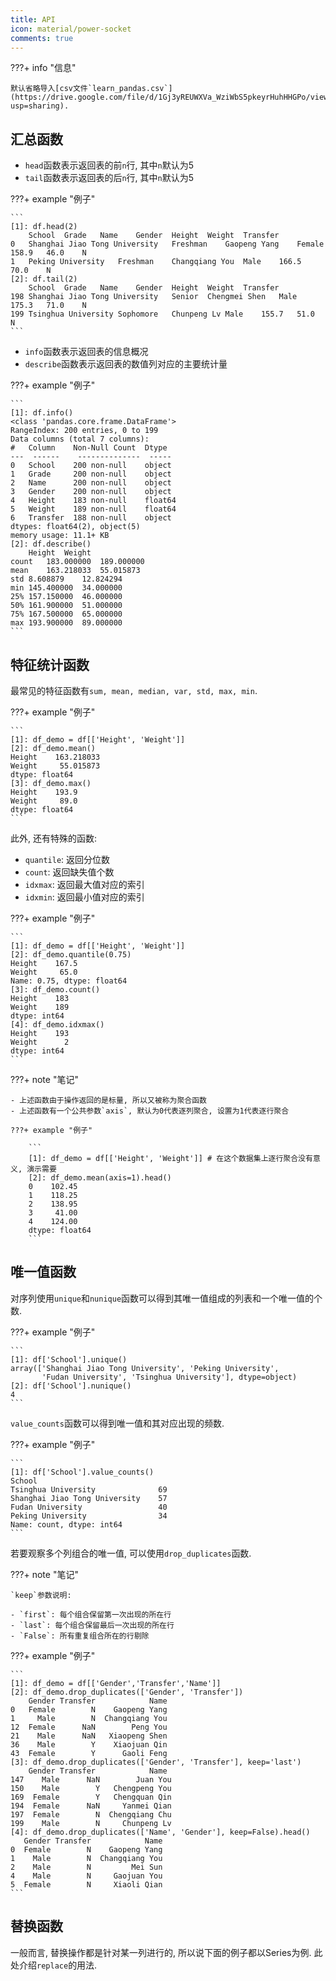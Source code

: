 ```yaml
---
title: API
icon: material/power-socket
comments: true
---
```


???+ info "信息"

    默认省略导入[csv文件`learn_pandas.csv`](https://drive.google.com/file/d/1Gj3yREUWXVa_WziWbS5pkeyrHuhHHGPo/view?usp=sharing).

## 汇总函数

- `head`函数表示返回表的前`n`行, 其中`n`默认为5
- `tail`函数表示返回表的后`n`行, 其中`n`默认为5

???+ example "例子"

    ```
    [1]: df.head(2)
     	School 	Grade 	Name 	Gender 	Height 	Weight 	Transfer
    0 	Shanghai Jiao Tong University 	Freshman 	Gaopeng Yang 	Female 	158.9 	46.0 	N
    1 	Peking University 	Freshman 	Changqiang You 	Male 	166.5 	70.0 	N
    [2]: df.tail(2)
    	School	Grade	Name	Gender	Height	Weight	Transfer
    198	Shanghai Jiao Tong University	Senior	Chengmei Shen	Male	175.3	71.0	N
    199	Tsinghua University	Sophomore	Chunpeng Lv	Male	155.7	51.0	N
    ```

- `info`函数表示返回表的信息概况
- `describe`函数表示返回表的数值列对应的主要统计量

???+ example "例子"

    ```
    [1]: df.info()
    <class 'pandas.core.frame.DataFrame'>
    RangeIndex: 200 entries, 0 to 199
    Data columns (total 7 columns):
    #   Column    Non-Null Count  Dtype  
    ---  ------    --------------  -----  
    0   School    200 non-null    object 
    1   Grade     200 non-null    object 
    2   Name      200 non-null    object 
    3   Gender    200 non-null    object 
    4   Height    183 non-null    float64
    5   Weight    189 non-null    float64
    6   Transfer  188 non-null    object 
    dtypes: float64(2), object(5)
    memory usage: 11.1+ KB
    [2]: df.describe()
    	Height	Weight
    count	183.000000	189.000000
    mean	163.218033	55.015873
    std	8.608879	12.824294
    min	145.400000	34.000000
    25%	157.150000	46.000000
    50%	161.900000	51.000000
    75%	167.500000	65.000000
    max	193.900000	89.000000
    ```

## 特征统计函数

最常见的特征函数有`sum, mean, median, var, std, max, min`.

???+ example "例子"

    ```
    [1]: df_demo = df[['Height', 'Weight']]
    [2]: df_demo.mean()
    Height    163.218033
    Weight     55.015873
    dtype: float64
    [3]: df_demo.max()
    Height    193.9
    Weight     89.0
    dtype: float64
    ```

此外, 还有特殊的函数:

- `quantile`: 返回分位数
- `count`: 返回缺失值个数
- `idxmax`: 返回最大值对应的索引
- `idxmin`: 返回最小值对应的索引

???+ example "例子"

    ```
    [1]: df_demo = df[['Height', 'Weight']] 
    [2]: df_demo.quantile(0.75)
    Height    167.5
    Weight     65.0
    Name: 0.75, dtype: float64
    [3]: df_demo.count()
    Height    183
    Weight    189
    dtype: int64
    [4]: df_demo.idxmax()
    Height    193
    Weight      2
    dtype: int64
    ```

???+ note "笔记"

    - 上述函数由于操作返回的是标量, 所以又被称为聚合函数
    - 上述函数有一个公共参数`axis`, 默认为0代表逐列聚合, 设置为1代表逐行聚合

    ???+ example "例子"

        ```
        [1]: df_demo = df[['Height', 'Weight']] # 在这个数据集上逐行聚合没有意义, 演示需要
        [2]: df_demo.mean(axis=1).head()
        0    102.45
        1    118.25
        2    138.95
        3     41.00
        4    124.00
        dtype: float64
        ```

## 唯一值函数

对序列使用`unique`和`nunique`函数可以得到其唯一值组成的列表和一个唯一值的个数.

???+ example "例子"

    ```
    [1]: df['School'].unique()
    array(['Shanghai Jiao Tong University', 'Peking University',
           'Fudan University', 'Tsinghua University'], dtype=object)
    [2]: df['School'].nunique()
    4
    ```

`value_counts`函数可以得到唯一值和其对应出现的频数.

???+ example "例子"

    ```
    [1]: df['School'].value_counts()
    School
    Tsinghua University              69
    Shanghai Jiao Tong University    57
    Fudan University                 40
    Peking University                34
    Name: count, dtype: int64
    ```

若要观察多个列组合的唯一值, 可以使用`drop_duplicates`函数. 

???+ note "笔记"

    `keep`参数说明:

    - `first`: 每个组合保留第一次出现的所在行
    - `last`: 每个组合保留最后一次出现的所在行
    - `False`: 所有重复组合所在的行剔除

???+ example "例子"

    ```
    [1]: df_demo = df[['Gender','Transfer','Name']]
    [2]: df_demo.drop_duplicates(['Gender', 'Transfer'])
        Gender Transfer            Name
    0   Female        N    Gaopeng Yang
    1     Male        N  Changqiang You
    12  Female      NaN        Peng You
    21    Male      NaN   Xiaopeng Shen
    36    Male        Y    Xiaojuan Qin
    43  Female        Y      Gaoli Feng
    [3]: df_demo.drop_duplicates(['Gender', 'Transfer'], keep='last')
        Gender Transfer            Name
    147    Male      NaN        Juan You
    150    Male        Y   Chengpeng You
    169  Female        Y   Chengquan Qin
    194  Female      NaN     Yanmei Qian
    197  Female        N  Chengqiang Chu
    199    Male        N     Chunpeng Lv
    [4]: df_demo.drop_duplicates(['Name', 'Gender'], keep=False).head()
       Gender Transfer            Name
    0  Female        N    Gaopeng Yang
    1    Male        N  Changqiang You
    2    Male        N         Mei Sun
    4    Male        N     Gaojuan You
    5  Female        N     Xiaoli Qian
    ```

## 替换函数

一般而言, 替换操作都是针对某一列进行的, 所以说下面的例子都以Series为例. 此处介绍`replace`的用法.



[^1]: 第二章 pandas基础—Joyful Pandas 1.0 documentation. (n.d.). Retrieved June 26, 2024, from https://inter.joyfulpandas.datawhale.club/Content/ch2.html
